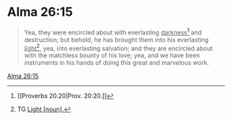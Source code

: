 # Alma 26:15

> Yea, they were encircled about with everlasting <u>darkness</u>[^a] and destruction; but behold, he has brought them into his everlasting <u>light</u>[^b], yea, into everlasting salvation; and they are encircled about with the matchless bounty of his love; yea, and we have been instruments in his hands of doing this great and marvelous work.

[Alma 26:15](https://www.churchofjesuschrist.org/study/scriptures/bofm/alma/26?lang=eng&id=p15#p15)


[^a]: [[Proverbs 20.20|Prov. 20:20.]]
[^b]: TG [Light [noun].](https://www.churchofjesuschrist.org/study/scriptures/tg/light-[noun]?lang=eng)
